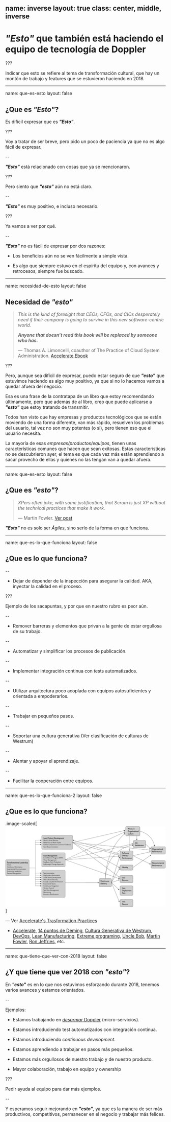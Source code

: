 name: inverse
layout: true
class: center, middle, inverse
---
# _**"Esto"**_ que también está haciendo el equipo de tecnología de Doppler

???

Indicar que esto se refiere al tema de transformación cultural, que hay un montón de trabajo y features que se estuvieron haciendo en 2018.

---
name: que-es-esto
layout: false
## ¿Que es _**"Esto"**_?

Es difícil expresar que es _**"Esto"**_.

???

Voy a tratar de ser breve, pero pido un poco de paciencia ya que no es algo fácil de expresar.

--

_**"Esto"**_ está relacionado con cosas que ya se mencionaron.

???

Pero siento que _**"esto"**_ aún no está claro.

--

_**"Esto"**_ es muy positivo, e incluso necesario.

???

Ya vamos a ver por qué.

--

_**"Esto"**_ no es fácil de expresar por dos razones:

* Los beneficios aún no se ven fácilmente a simple vista.

* Es algo que siempre estuvo en el espíritu del equipo y, con avances y retrocesos, siempre fue buscado.

---
name: necesidad-de-esto
layout: false
## Necesidad de _**"esto"**_

> _This is the kind of foresight that CEOs, CFOs, and CIOs desperately need if their company is going to survive in this new software-centric world._
>
> _**Anyone that doesn’t read this book will be replaced by someone who has.**_
>
> — Thomas A. Limoncelli, coauthor of The Practice of Cloud System Administration. [Accelerate Ebook](https://makingsense.slack.com/files/U04U7GL8D/FFK3H0280/accelerate_-_forsgren_phd.mobi)

???

Pero, aunque sea difícil de expresar, puedo estar seguro de que _**"esto"**_ que estuvimos haciendo es algo muy positivo, ya que si no lo hacemos vamos a quedar afuera del negocio.

Esa es una frase de la contratapa de un libro que estoy recomendando últimamente, pero que además de al libro, creo que puede aplicarse a _**"esto"**_ que estoy tratando de transmitir.

Todos han visto que hay empresas y productos tecnológicos que se están moviendo de una forma diferente, van más rápido, resuelven los problemas del usuario, tal vez no son muy potentes (o si), pero tienen eso que el usuario necesita.

La mayoría de esas _empresas/productos/equipos_, tienen unas características comunes que hacen que sean exitosas. Estas características no se descubrieron ayer, el tema es que cada vez más están aprendiendo a sacar provecho de ellas y quienes no las tengan van a quedar afuera.

---
name: que-es-esto
layout: false
## ¿Que es _**"esto"**_?

> _XPers often joke, with some justification, that Scrum is just XP without the technical practices that make it work._
>
> — Martin Fowler. [Ver post](https://martinfowler.com/bliki/FlaccidScrum.html)

_**"Esto"**_ no es solo ser _Ágiles_, sino serlo de la forma en que funciona.

---
name: que-es-lo-que-funciona
layout: false
## ¿Que es lo que funciona?

--

* Dejar de depender de la inspección para asegurar la calidad. AKA, inyectar la calidad en el proceso.

???

Ejemplo de los sacapuntas, y por que en nuestro rubro es peor aún.

--

* Remover barreras y elementos que privan a la gente de estar orgullosa de su trabajo.

--

* Automatizar y simplificar los procesos de publicación.

--

* Implementar integración continua con tests automatizados.

--

* Utilizar arquitectura poco acoplada con equipos autosuficientes y orientada a empoderarlos.

--

* Trabajar en pequeños pasos.

--

* Soportar una cultura generativa (Ver clasificación de culturas de Westrum)

--

* Alentar y apoyar el aprendizaje.

--

* Facilitar la cooperación entre equipos.

---
name: que-es-lo-que-funciona-2
layout: false
## ¿Que es lo que funciona?

.image-scaled[![Overall Research Program](overall-research-program.png)]

 — Ver [Accelerate's Trasformation Practices](https://devops-research.com/assets/transformation_practices.pdf)

* [Accelerate](https://makingsense.slack.com/files/U04U7GL8D/FFK3H0280/accelerate_-_forsgren_phd.mobi), [14 puntos de Deming](https://www.educadictos.com/calidad-total-los-14-puntos-de-deming/), [Cultura Generativa de Westrum](https://qualitysafety.bmj.com/content/13/suppl_2/ii22), [DevOps](https://es.atlassian.com/devops), [Lean Manufacturing](https://es.wikipedia.org/wiki/Lean_manufacturing), [Extreme programing](https://es.wikipedia.org/wiki/Programaci%C3%B3n_extrema), [Uncle Bob](https://www.youtube.com/playlist?list=PLEMyUWan0SG6OLZEOu0ZPd5z4Q5QAw8zh), [Martin Fowler](https://martinfowler.com/articles/agile-aus-2018.html), [Ron Jeffries](https://ronjeffries.com/categories/success/), etc.

---
name: que-tiene-que-ver-con-2018
layout: false
## ¿Y que tiene que ver 2018 con _**"esto"**_?

En _**"esto"**_ es en lo que nos estuvimos esforzando durante 2018, tenemos varios avances y estamos orientados.

--

Ejemplos:

* Estamos trabajando en [_desarmar_ Doppler](https://gist.github.com/andresmoschini/14fea591110fba4f6fc496f1ad1cb27e) (micro-servicios).

* Estamos introduciendo test automatizados con integración continua.

* Estamos introduciendo _continuous development_.

* Estamos aprendiendo a trabajar en pasos más pequeños.

* Estamos más orgullosos de nuestro trabajo y de nuestro producto.

* Mayor colaboración, trabajo en equipo y ownership

???

Pedir ayuda al equipo para dar más ejemplos.

--

Y esperamos seguir mejorando en _**"esto"**_, ya que es la manera de ser más productivos, competitivos, permanecer en el negocio y trabajar más felices.
